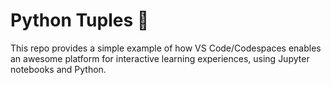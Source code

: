 # Python Tuples 🐍

This repo provides a simple example of how VS Code/Codespaces enables an awesome platform for interactive learning experiences, using Jupyter notebooks and Python.